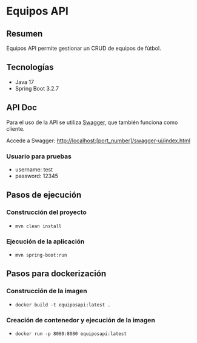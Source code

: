 # Equipos API

## Resumen
Equipos API permite gestionar un CRUD de equipos de fútbol.

## Tecnologías
- Java 17
- Spring Boot 3.2.7

## API Doc
Para el uso de la API se utiliza [Swagger](https://swagger.io/tools/swagger-ui/), que también funciona como cliente.

Accede a Swagger: [http://localhost:[port_number]/swagger-ui/index.html](http://localhost:[port_number]/swagger-ui/index.html)

### Usuario para pruebas
- username: test
- password: 12345

## Pasos de ejecución

### Construcción del proyecto
- `mvn clean install`

### Ejecución de la aplicación
- `mvn spring-boot:run`

## Pasos para dockerización

### Construcción de la imagen
- `docker build -t equiposapi:latest .`

### Creación de contenedor y ejecución de la imagen
- `docker run -p 8080:8080 equiposapi:latest`